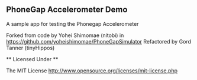 PhoneGap Accelerometer Demo
---

A sample app for testing the Phonegap Accelerometer

Forked from code by Yohei Shimomae (nitobi) in https://github.com/yoheishimomae/PhoneGapSimulator
Refactored by Gord Tanner (tinyHippos)

** Licensed Under **

The MIT License
http://www.opensource.org/licenses/mit-license.php
